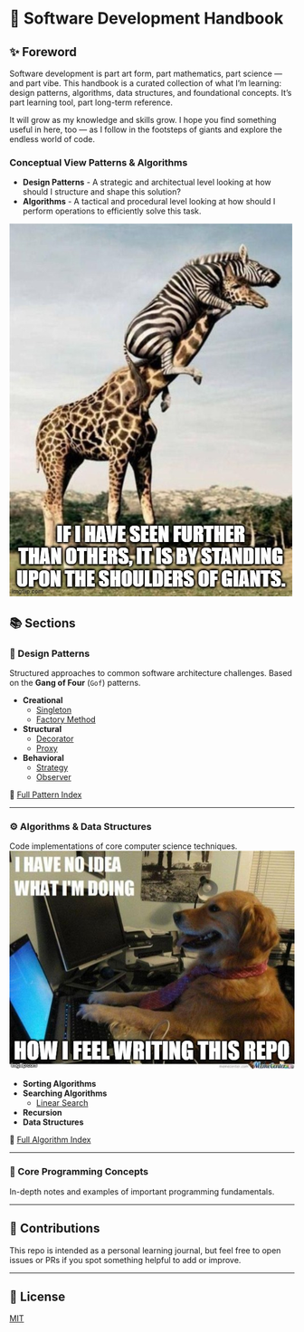 # 🧠 Software Development Handbook

## ✨ Foreword

Software development is part art form, part mathematics, part science — and part vibe.
This handbook is a curated collection of what I’m learning: design patterns, algorithms, data structures, and foundational concepts.
It’s part learning tool, part long-term reference.

It will grow as my knowledge and skills grow. I hope you find something useful in here, too — as I follow in the footsteps of giants and explore the endless world of code.

### Conceptual View Patterns &amp; Algorithms
* **Design Patterns** - A strategic and architectual level looking at how should I structure and shape this solution?
* **Algorithms** - A tactical and procedural level looking at how should I perform operations to efficiently solve this task. 

![Following in the footsteps of giants](assets/memes/standing_upon_shoulders_of_giants.jpg)

## 📚 Sections

### 🎨 Design Patterns
Structured approaches to common software architecture challenges. Based on the **Gang of Four** (`Gof`)  patterns.

- **Creational**
  - [Singleton](design_patterns/creational/singleton.ts)
  - [Factory Method](design_patterns/creational/factory.ts)
  <!-- - [Abstract Factory](design_patterns/creational/abstract_factory.md) -->
- **Structural**
  - [Decorator](design_patterns/structural/decorator.ts)
  - [Proxy](design_patterns/structural/proxy.ts)
  <!-- - [Adapter](design_patterns/structural/adapter.md) -->
  <!-- - [Composite](design_patterns/structural/composite.md) -->
- **Behavioral**
  - [Strategy](design_patterns/behavioral/strategy.ts)
  - [Observer](design_patterns/behavioral/observer.ts)
  <!-- - [Command](design_patterns/behavioral/command.md) -->

📄 [Full Pattern Index](design_patterns/README.md)

---

### ⚙️ Algorithms & Data Structures
Code implementations of core computer science techniques.
![How I feel writing this repo](assets/memes/no_idea_dog.jpg)

- **Sorting Algorithms**
  <!-- - [Bubble Sort](algorithms/sorting/bubble_sort.js)
  - [Selection Sort](algorithms/sorting/selection_sort.js)
  - [Quick Sort](algorithms/sorting/quick_sort.js)
  - [Merge Sort](algorithms/sorting/merge_sort.js)
  - [Radix Sort](algorithms/sorting/radix_sort.js) -->
- **Searching Algorithms**
  - [Linear Search](algorithms/searching/linear_search.c)
  <!-- - [Binary Search](algorithms/searching/binary_search.js)
  - [Depth-first search (DFS)](algorithms/searching/dfs.js)
  - [Dijkstra’s](algorithms/shortest_path/dijkstra.js) -->
- **Recursion**
  <!-- - [Factorial](algorithms/recursion/factorial.js) -->
- **Data Structures**
  <!-- - [Hash Table](algorithms/data_structures/hash_table.js)
  - [Hash Map](algorithms/data_structures/hash_map.js)
  - [Linked List](algorithms/data_structures/linked_list.js)
  - [Stack](algorithms/data_structures/stack.js) -->

📄 [Full Algorithm Index](algorithms/README.md)

---

### 🧩 Core Programming Concepts
In-depth notes and examples of important programming fundamentals.

<!-- - [Callback](concepts/callback.md)
- [Closure](concepts/closure.md)
- [Event Loop](concepts/event_loop.md) -->

---

## 🔄 Contributions
This repo is intended as a personal learning journal, but feel free to open issues or PRs if you spot something helpful to add or improve.

---

## 📜 License

[MIT](LICENSE)
